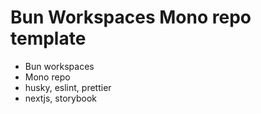 # Bun Workspaces Mono repo template

- Bun workspaces
- Mono repo
- husky, eslint, prettier
- nextjs, storybook
